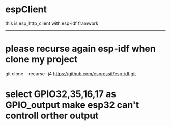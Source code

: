 # espClient
this is esp_http_client with esp-idf framwork
***
# please recurse again esp-idf when clone my project
git clone --recurse -j4 https://github.com/espressif/esp-idf.git

# select GPIO32,35,16,17 as GPIO_output make esp32 can't controll orther output